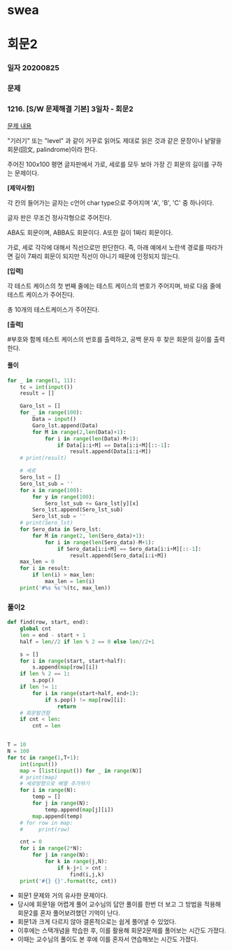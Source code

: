 # swea

# 회문2

### 일자 20200825

### 문제

### 1216. [S/W 문제해결 기본] 3일차 - 회문2

[문제 내용](https://swexpertacademy.com/main/solvingProblem/solvingProblem.do#collapseOne)

"기러기" 또는 "level" 과 같이 거꾸로 읽어도 제대로 읽은 것과 같은 문장이나 낱말을 회문(回文, palindrome)이라 한다.

주어진 100x100 평면 글자판에서 가로, 세로를 모두 보아 가장 긴 회문의 길이를 구하는 문제이다.



**[제약사항]**

각 칸의 들어가는 글자는 c언어 char type으로 주어지며 'A', 'B', 'C' 중 하나이다.

글자 판은 무조건 정사각형으로 주어진다.

ABA도 회문이며, ABBA도 회문이다. A또한 길이 1짜리 회문이다.

가로, 세로 각각에 대해서 직선으로만 판단한다. 즉, 아래 예에서 노란색 경로를 따라가면 길이 7짜리 회문이 되지만 직선이 아니기 때문에 인정되지 않는다. 


**[입력]**

각 테스트 케이스의 첫 번째 줄에는 테스트 케이스의 번호가 주어지며, 바로 다음 줄에 테스트 케이스가 주어진다.

총 10개의 테스트케이스가 주어진다.

**[출력]**

\#부호와 함께 테스트 케이스의 번호를 출력하고, 공백 문자 후 찾은 회문의 길이를 출력한다.

#### 풀이

```python
for _ in range(1, 11):
    tc = int(input())
    result = []

    Garo_lst = []
    for _ in range(100):
        Data = input()
        Garo_lst.append(Data)
        for M in range(2,len(Data)+1):
            for i in range(len(Data)-M+1):
                if Data[i:i+M] == Data[i:i+M][::-1]:
                    result.append(Data[i:i+M])
    # print(result)

    # 세로
    Sero_lst = []
    Sero_lst_sub = ''
    for x in range(100):
        for y in range(100):
            Sero_lst_sub += Garo_lst[y][x]
        Sero_lst.append(Sero_lst_sub)
        Sero_lst_sub = ''
    # print(Sero_lst)
    for Sero_data in Sero_lst:
        for M in range(2, len(Sero_data)+1):
            for i in range(len(Sero_data)-M+1):
                if Sero_data[i:i+M] == Sero_data[i:i+M][::-1]:
                    result.append(Sero_data[i:i+M])
    max_len = 0
    for i in result:
        if len(i) > max_len:
            max_len = len(i)
    print('#%s %s'%(tc, max_len))
```



### 풀이2

```python
def find(row, start, end):
    global cnt
    len = end - start + 1
    half = len//2 if len % 2 == 0 else len//2+1

    s = []
    for i in range(start, start+half):
        s.append(map[row][i])
    if len % 2 == 1:
        s.pop()
    if len != 1:
        for i in range(start+half, end+1):
            if s.pop() != map[row][i]:
                return
    # 회문발견함
    if cnt < len:
        cnt = len


T = 10
N = 100
for tc in range(1,T+1):
    int(input())
    map = [list(input()) for _ in range(N)]
    # print(map)
    # 세로방향으로 배열 추가하기
    for i in range(N):
        temp = []
        for j in range(N):
            temp.append(map[j][i])
        map.append(temp)
    # for row in map:
    #     print(row)

    cnt = 0
    for i in range(2*N):
        for j in range(N):
            for k in range(j,N):
                if k-j+1 > cnt :
                    find(i,j,k)
    print('#{} {}'.format(tc, cnt))
```



- 회문1 문제와 거의 유사한 문제이다.
- 당시에 회문1을 어렵게 풀어 교수님의 답안 풀이를 한번 더 보고 그 방법을 적용해 회문2를 혼자 풀어보려했던 기억이 난다.
- 회문1과 크게 다르지 않아 결론적으로는 쉽게 풀어낼 수 있었다.
- 이후에는 스택개념을 학습한 후, 이를 활용해 회문2문제를 풀어보는 시간도 가졌다.
- 이때는 교수님의 풀이도 본 후에 이를 혼자서 연습해보는 시간도 가졌다.